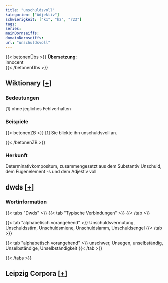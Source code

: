 ```yaml
---
title: "unschuldsvoll"
kategorien: ["Adjektiv"]
schwierigkeit: ["k1", "h2", "r23"]
tags:
series:
mainDornseiffs:
domainDornseiffs:
url: "unschuldsvoll"
---
```


{{< betonenÜbs >}}
**Übersetzung:**  
innocent  
{{< /betonenÜbs >}}

## Wiktionary [[+](https://de.wiktionary.org/wiki/unschuldsvoll)]

### Bedeutungen
[1] ohne jegliches Fehlverhalten  

### Beispiele
{{< betonenZB >}}
[1] Sie blickte ihn unschuldsvoll an.  

{{< /betonenZB >}}
### Herkunft
Determinativkompositum, zusammengesetzt aus dem Substantiv Unschuld, dem Fugenelement -s und dem Adjektiv voll  



## dwds [[+](https://www.dwds.de/wb/unschuldsvoll)]

### Wortinformation
{{< tabs "Dwds" >}}
{{< tab "Typische Verbindungen" >}}
{{< /tab >}}

{{< tab "alphabetisch vorangehend" >}}
Unschuldsvermutung, Unschuldsstirn, Unschuldsmiene, Unschuldslamm, Unschuldsengel
{{< /tab >}}

{{< tab "alphabetisch vorangehend" >}}
unschwer, Unsegen, unselbständig, Unselbständige, Unselbständigkeit
{{< /tab >}}

{{< /tabs >}}

## Leipzig Corpora [[+](https://corpora.uni-leipzig.de/en/res?word=unschuldsvoll&corpusId=deu_newscrawl-public_2018)]

